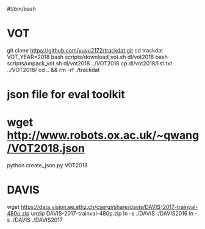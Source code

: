 #!/bin/bash
# VOT
git clone https://github.com/yuyu2172/trackdat.git
cd trackdat
VOT_YEAR=2018 bash scripts/download_vot.sh dl/vot2018
bash scripts/unpack_vot.sh dl/vot2018 ../VOT2018
cp dl/vot2018/list.txt ../VOT2018/
cd .. && rm -rf ./trackdat

# json file for eval toolkit
# wget http://www.robots.ox.ac.uk/~qwang/VOT2018.json
python create_json.py VOT2018

# DAVIS
wget https://data.vision.ee.ethz.ch/csergi/share/davis/DAVIS-2017-trainval-480p.zip
unzip DAVIS-2017-trainval-480p.zip
ln -s ./DAVIS ./DAVIS2016
ln -s ./DAVIS ./DAVIS2017
